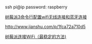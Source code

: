 ssh pi@ip
password: raspberry

[树莓派3命令行配置wifi无线连接和蓝牙连接](https://www.embbnux.com/2016/04/10/raspberry_pi_3_wifi_and_bluetooth_setting_on_console/)

http://www.jianshu.com/p/1fca72a710d5

[树莓派连接WiFi（最稳定的方法)](http://www.52pi.net/archives/58)
